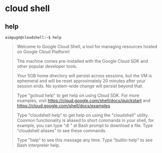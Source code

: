 # cloud shell

## help

```shell
aimpugn@cloudshell:~$ help
```

> Welcome to Google Cloud Shell, a tool for managing resources hosted on Google Cloud Platform!
>
> The machine comes pre-installed with the Google Cloud SDK and other popular developer tools.
>
> Your 5GB home directory will persist across sessions, but the VM is ephemeral and will be reset approximately 20 minutes after your session ends. No system-wide change will persist beyond that.
>
> Type "gcloud help" to get help on using Cloud SDK. For more examples, visit <https://cloud.google.com/shell/docs/quickstart> and <https://cloud.google.com/shell/docs/examples>
>
> Type "cloudshell help" to get help on using the "cloudshell" utility.  Common functionality is aliased to short commands in your shell, for example, you can type "dl <filename>" at Bash prompt to download a file. Type "cloudshell aliases" to see these commands.
>
> Type "help" to see this message any time. Type "builtin help" to see Bash interpreter help.
